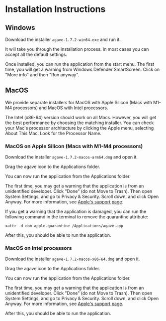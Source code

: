 # Installation Instructions

## Windows

Download the installer `agave-1.7.2-win64.exe` and run it.

It will take you through the installation process. In most cases you can accept all the default settings.

Once installed, you can run the application from the start menu.
The first time, you will get a warning from Windows Defender SmartScreen. Click on "More info" and then "Run anyway".

## MacOS

We provide separate installers for MacOS with Apple Silicon (Macs with M1-M4 processors) and MacOS with Intel processors.

The Intel (x86-64) version should work on all Macs. However, you will get the best performance by choosing the matching installer. You can check your Mac's processor architecture by clicking the Apple menu, selecting About This Mac. Look for the Processor Name.

### MacOS on Apple Silicon (Macs with M1-M4 processors)

Download the installer `agave-1.7.2-macos-arm64.dmg` and open it.

Drag the agave icon to the Applications folder.

You can now run the application from the Applications folder.

The first time, you may get a warning that the application is from an unidentified developer. Click "Done" (do not Move to Trash). Then open System Settings, and go to Privacy & Security. Scroll down, and click Open Anyway. For more information, see [Apple's support page](https://support.apple.com/en-us/HT202491).

If you get a warning that the application is damaged, you can run the following command in the terminal to remove the quarantine attribute:

```
xattr -d com.apple.quarantine /Applications/agave.app
```

After this, you should be able to run the application.

### MacOS on Intel processors

Download the installer `agave-1.7.2-macos-x86-64.dmg` and open it.

Drag the agave icon to the Applications folder.

You can now run the application from the Applications folder.

The first time, you may get a warning that the application is from an unidentified developer. Click "Done" (do not Move to Trash). Then open System Settings, and go to Privacy & Security. Scroll down, and click Open Anyway. For more information, see [Apple's support page](https://support.apple.com/en-us/HT202491).

After this, you should be able to run the application.
